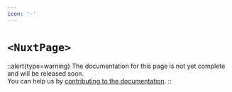 ```yaml
---
icon: '◦'
---
```


# `<NuxtPage>`

::alert{type=warning}
The documentation for this page is not yet complete and will be released soon.<br>
You can help us by [contributing to the documentation](/community/documentation).
::
